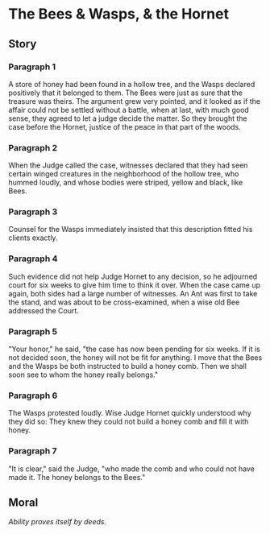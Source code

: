 
# The Bees & Wasps, & the Hornet

## Story


### Paragraph 1

A store of honey had been found in a hollow tree, and the Wasps declared positively that it belonged to them. The Bees were just as sure that the treasure was theirs. The argument grew very pointed, and it looked as if the affair could not be settled without a battle, when at last, with much good sense, they agreed to let a judge decide the matter. So they brought the case before the Hornet, justice of the peace in that part of the woods.



### Paragraph 2

When the Judge called the case, witnesses declared that they had seen certain winged creatures in the neighborhood of the hollow tree, who hummed loudly, and whose bodies were striped, yellow and black, like Bees.



### Paragraph 3

Counsel for the Wasps immediately insisted that this description fitted his clients exactly.



### Paragraph 4

Such evidence did not help Judge Hornet to any decision, so he adjourned court for six weeks to give him time to think it over. When the case came up again, both sides had a large number of witnesses. An Ant was first to take the stand, and was about to be cross-examined, when a wise old Bee addressed the Court.



### Paragraph 5

"Your honor," he said, "the case has now been pending for six weeks. If it is not decided soon, the honey will not be fit for anything. I move that the Bees and the Wasps be both instructed to build a honey comb. Then we shall soon see to whom the honey really belongs."



### Paragraph 6

The Wasps protested loudly. Wise Judge Hornet quickly understood why they did so: They knew they could not build a honey comb and fill it with honey.



### Paragraph 7

"It is clear," said the Judge, "who made the comb and who could not have made it. The honey belongs to the Bees."



## Moral

_Ability proves itself by deeds._

